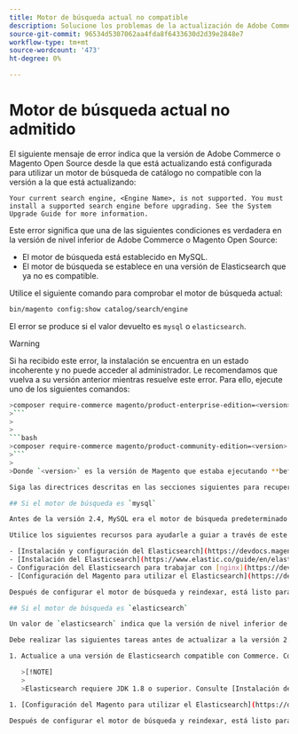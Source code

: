 ```yaml
---
title: Motor de búsqueda actual no compatible
description: Solucione los problemas de la actualización de Adobe Commerce o Magento Open Source después de encontrar un error sobre un motor de búsqueda no admitido.
source-git-commit: 96534d5307062aa4fda8f6433630d2d39e2848e7
workflow-type: tm+mt
source-wordcount: '473'
ht-degree: 0%

---
```



# Motor de búsqueda actual no admitido

El siguiente mensaje de error indica que la versión de Adobe Commerce o Magento Open Source desde la que está actualizando está configurada para utilizar un motor de búsqueda de catálogo no compatible con la versión a la que está actualizando:

```terminal
Your current search engine, <Engine Name>, is not supported. You must install a supported search engine before upgrading. See the System Upgrade Guide for more information.
```

Este error significa que una de las siguientes condiciones es verdadera en la versión de nivel inferior de Adobe Commerce o Magento Open Source:

- El motor de búsqueda está establecido en MySQL.
- El motor de búsqueda se establece en una versión de Elasticsearch que ya no es compatible.

Utilice el siguiente comando para comprobar el motor de búsqueda actual:

```bash
bin/magento config:show catalog/search/engine
```

El error se produce si el valor devuelto es `mysql` o `elasticsearch`.

>[!WARNING]
>
>Si ha recibido este error, la instalación se encuentra en un estado incoherente y no puede acceder al administrador. Le recomendamos que vuelva a su versión anterior mientras resuelve este error. Para ello, ejecute uno de los siguientes comandos:
>
>
```bash
>composer require-commerce magento/product-enterprise-edition=<version>
>```
>
>
```bash
>composer require-commerce magento/product-community-edition=<version>
>```
>
>Donde `<version>` es la versión de Magento que estaba ejecutando **before** la actualización. Por ejemplo, `2.3.5`.

Siga las directrices descritas en las secciones siguientes para recuperarse de un estado incoherente.

## Si el motor de búsqueda es `mysql`

Antes de la versión 2.4, MySQL era el motor de búsqueda predeterminado del catálogo, pero MySQL ya no es compatible con esta capacidad. Ahora, debe instalar y configurar Elasticsearch o OpenSearch como motor de búsqueda antes de actualizar a 2.4.

Utilice los siguientes recursos para ayudarle a guiar a través de este proceso:

- [Instalación y configuración del Elasticsearch](https://devdocs.magento.com/guides/v2.3/config-guide/elasticsearch/es-overview.html)
- [Instalación del Elasticsearch](https://www.elastic.co/guide/en/elasticsearch/reference/current/install-elasticsearch.html)
- Configuración del Elasticsearch para trabajar con [nginx](https://devdocs.magento.com/guides/v2.3/config-guide/elasticsearch/es-config-nginx.html) o [Apache](https://devdocs.magento.com/guides/v2.3/config-guide/elasticsearch/es-config-apache.html)
- [Configuración del Magento para utilizar el Elasticsearch](https://devdocs.magento.com/guides/v2.3/config-guide/elasticsearch/configure-magento.html)

Después de configurar el motor de búsqueda y reindexar, está listo para actualizar a 2.4.

## Si el motor de búsqueda es `elasticsearch`

Un valor de `elasticsearch` indica que la versión de nivel inferior de Adobe Commerce o Magento Open Source está configurada para utilizar Elasticsearch 2.x. Esta versión de Elasticsearch ya no es compatible.

Debe realizar las siguientes tareas antes de actualizar a la versión 2.4:

1. Actualice a una versión de Elasticsearch compatible con Commerce. Consulte [Actualización del Elasticsearch](https://www.elastic.co/guide/en/elasticsearch/reference/current/setup-upgrade.html) para obtener instrucciones completas sobre cómo realizar copias de seguridad de los datos, detectar posibles problemas de migración y probar actualizaciones antes de implementarlas en producción. Según la versión actual del Elasticsearch, puede que sea necesario o no reiniciar el clúster completo.

   >[!NOTE]
   >
   >Elasticsearch requiere JDK 1.8 o superior. Consulte [Instalación del Kit de desarrollo de software de Java (JDK)](https://devdocs.magento.com/guides/v2.4/install-gde/prereq/elasticsearch.html#prereq-java) para comprobar qué versión de JDK está instalada.

1. [Configuración del Magento para utilizar el Elasticsearch](https://devdocs.magento.com/guides/v2.3/config-guide/elasticsearch/configure-magento.html) y reindexar.

Después de configurar el motor de búsqueda y reindexar, está listo para actualizar a 2.4.
